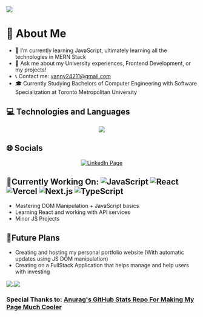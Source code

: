 <img src="intro.gif" />

# 📖 About Me
* 🌱 I’m currently learning JavaScript, ultimately learning all the technologies in MERN Stack
* 💬 Ask me about my University experiences, Frontend Development, or my projects!
* 📞 Contact me: yanny24211@gmail.com
* 🎓 Currently Studying Bachelors of Computer Engineering with Software Specialization at Toronto Metropolitan University


## 💻 Technologies and Languages
<p align="center"> 
  <img src="https://skillicons.dev/icons?i=arduino,blender,bootstrap,css,discord,figma,git,github,html,java,js,linux,c,cpp,nodejs,ps,py,vscode,matlab,latex,tensorflow,eclipse&perline=11">
</p>

## 🌐 Socials
<p align="center"><a href="https://www.linkedin.com/in/yanny-patel/"><img src="https://skillicons.dev/icons?i=linkedin" alt="LinkedIn Page"></a></p>


## 🔧Currently Working On: ![JavaScript](https://img.shields.io/badge/-JavaScript-000?&logo=JavaScript) ![React](https://img.shields.io/badge/-React-000?&logo=react) ![Vercel](https://img.shields.io/badge/-Vercel-000?&logo=vercel) ![Next.js](https://img.shields.io/badge/-Next.js-000?&logo=nextdotjs) ![TypeScript](https://img.shields.io/badge/-TypeScript-000?&logo=typescript)
* Mastering DOM Manipulation + JavaScript basics
* Learning React and working with API services
* Minor JS Projects


## 🚀Future Plans
* Creating and hosting my personal portfolio website (With automatic updates using JS DOM manipulation)
* Creating on a FullStack Application that helps manage and help users with investing

<!--![Anurag's GitHub stats](https://github-readme-stats.vercel.app/api?username=Yanny24211&how_icons=true&count_private=true&theme=dark)-->


<a href="">
  <img align="center" src="https://github-readme-stats.vercel.app/api?username=Yanny24211&how_icons=true&count_private=true&theme=dark" />
</a>
<a href="">
  <img align="center" src="https://github-readme-stats.vercel.app/api/top-langs/?username=Yanny24211&layout=compact&theme=dark" />
</a>

### Special Thanks to: <a href="https://github.com/anuraghazra">Anurag's GitHub Stats Repo For Making My Page Much Cooler</a>

